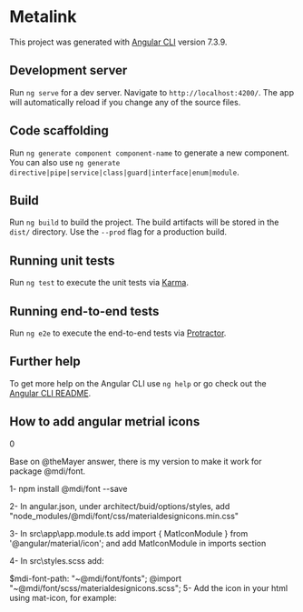 # Metalink

This project was generated with [Angular CLI](https://github.com/angular/angular-cli) version 7.3.9.

## Development server

Run `ng serve` for a dev server. Navigate to `http://localhost:4200/`. The app will automatically reload if you change any of the source files.

## Code scaffolding

Run `ng generate component component-name` to generate a new component. You can also use `ng generate directive|pipe|service|class|guard|interface|enum|module`.

## Build

Run `ng build` to build the project. The build artifacts will be stored in the `dist/` directory. Use the `--prod` flag for a production build.

## Running unit tests

Run `ng test` to execute the unit tests via [Karma](https://karma-runner.github.io).

## Running end-to-end tests

Run `ng e2e` to execute the end-to-end tests via [Protractor](http://www.protractortest.org/).

## Further help

To get more help on the Angular CLI use `ng help` or go check out the [Angular CLI README](https://github.com/angular/angular-cli/blob/master/README.md).


## How to add angular metrial icons

0

Base on @theMayer answer, there is my version to make it work for package @mdi/font.

1- npm install @mdi/font --save

2- In angular.json, under architect/buid/options/styles, add "node_modules/@mdi/font/css/materialdesignicons.min.css"

3- In src\app\app.module.ts add import { MatIconModule } from '@angular/material/icon'; and add MatIconModule in imports section

4- In src\styles.scss add:

$mdi-font-path: "~@mdi/font/fonts";
@import "~@mdi/font/scss/materialdesignicons.scss";
5- Add the icon in your html using mat-icon, for example:

<mat-icon class="mdi mdi-dumbbell" aria-hidden="true"></mat-icon>
